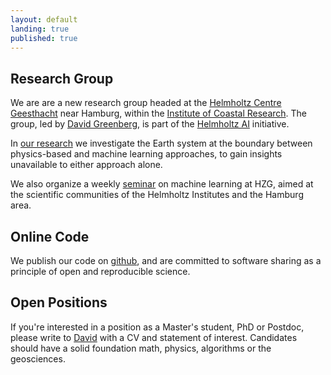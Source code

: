 ```yaml
---
layout: default
landing: true
published: true
---
```


## Research Group
We are are a new research group headed at the [Helmholtz Centre Geesthacht](https://www.hzg.de/index.php.en) near Hamburg, within the [Institute of Coastal Research](https://www.hzg.de/institutes_platforms/coastal_research/index.php.en). The group, led by [David Greenberg](https://scholar.google.de/citations?user=AmDMGdYAAAAJ&hl=en), is part of the [Helmholtz AI](https://www.helmholtz.ai/) initiative.

In [our research](research.html) we investigate the Earth system at the boundary between physics-based and machine learning approaches, to gain insights unavailable to either approach alone.

We also organize a weekly [seminar](seminar.html) on machine learning at HZG, aimed at the scientific communities of the Helmholtz Institutes and the Hamburg area.

## Online Code
We publish our code on [github](https://github.com/m-dml), and are committed to software sharing as a principle of open and reproducible science.

## Open Positions
If you're interested in a position as a Master's student, PhD or Postdoc, please write to [David](mailto:david.greenberg@hzg.de) with a CV and statement of interest. Candidates should have a solid foundation math, physics, algorithms or the geosciences.
